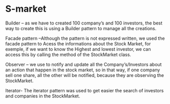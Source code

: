 # S-market
Builder – as we have to created 100 company’s and 100 investors, 
the best way to create this is using a Builder pattern to manage all the creations.

Facade pattern –Although the pattern is not expressed written, we used the facade pattern to Acess the informations about the Stock Market, 
for exemple, if we want to know the Highest and lowest investor, we can access this by calling the method of the StockMarket class.

Observer – we use to notify and update all the Company’s/Investors about an action that happen in the stock market, so in that way,
if one company sell one share, all the other will be notified, because they are observing the StockMarket.

Iterator- The iterator pattern was used to get easier the search of investors and companies in the StockMarket.


